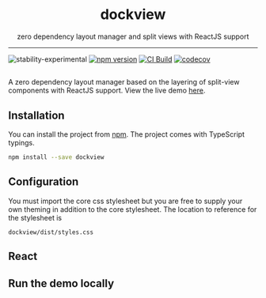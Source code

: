 <div align="center">
<h1>dockview</h1>

<p>zero dependency layout manager and split views with ReactJS support</p>

</div>

---

![stability-experimental](https://img.shields.io/badge/stability-experimental-orange.svg)
[![npm version](https://badge.fury.io/js/dockview.svg)](https://www.npmjs.com/package/dockview)
[![CI Build](https://github.com/mathuo/dockview/workflows/CI/badge.svg)](https://github.com/mathuo/dockview/actions?query=workflow%3ACI)
[![codecov](https://codecov.io/gh/mathuo/dockview/branch/master/graph/badge.svg?token=BF083TK64H)](https://codecov.io/gh/mathuo/dockview/branch/master)

##

A zero dependency layout manager based on the layering of split-view components with ReactJS support. View the live demo [here](https://mathuo.github.io/dockview/).

## Installation
You can install the project from [npm](https://www.npmjs.com/package/dockview). The project comes with TypeScript typings.

```bash
npm install --save dockview
```

## Configuration

You must import the core css stylesheet but you are free to supply your own theming in addition to the core stylesheet. The location to reference for the stylesheet is

```
dockview/dist/styles.css
```

## React

## Run the demo locally